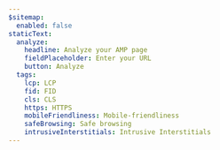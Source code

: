 ```yaml
---
$sitemap:
  enabled: false
staticText:
  analyze:
    headline: Analyze your AMP page
    fieldPlaceholder: Enter your URL
    button: Analyze
  tags:
    lcp: LCP
    fid: FID
    cls: CLS
    https: HTTPS
    mobileFriendliness: Mobile-friendliness
    safeBrowsing: Safe browsing
    intrusiveInterstitials: Intrusive Interstitials
---
```

